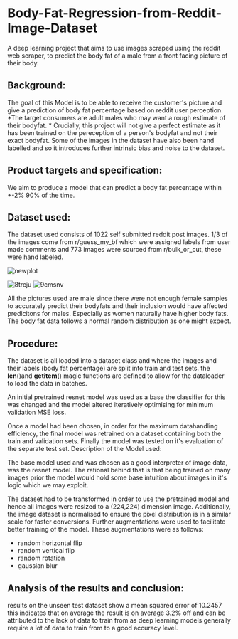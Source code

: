 # Body-Fat-Regression-from-Reddit-Image-Dataset
A deep learning project that aims to use images scraped using the reddit web scraper, to predict the body fat of a male from a front facing picture of their body.

## Background:

The goal of this Model is to be able to receive the customer's picture and give a prediction of body fat percentage based on reddit user perception. *The target consumers are adult males who may want a rough estimate of their bodyfat. *
Crucially, this project will not give a perfect estimate as it has been trained on the pereception of a person's bodyfat and not their exact bodyfat. Some of the images in the dataset have also been hand labelled and so it introduces further intrinsic bias and noise to the dataset.

## Product targets and specification:

We aim to produce a model that can predict a body fat percentage within +-2% 90% of the time.

## Dataset used:

The dataset used consists of 1022 self submitted reddit post images. 1/3 of the images come from r/guess_my_bf which were assigned labels from user made comments and 773 images were sourced from r/bulk_or_cut, these were hand labeled.

![newplot](https://user-images.githubusercontent.com/79870177/123670269-eeba0700-d834-11eb-8ee3-547615593435.png)

![8trcju](https://user-images.githubusercontent.com/79870177/123670492-2de85800-d835-11eb-9b12-9f330034a053.jpg)
![9cmsnv](https://user-images.githubusercontent.com/79870177/123670502-317bdf00-d835-11eb-9633-b202281c81a5.jpg)

All the pictures used are male since there were not enough female samples to accurately predict their bodyfats and their inclusion would have affected predicitons for males. Especially as women naturally have higher body fats. The body fat data follows a normal random distribution as one might expect.

## Procedure:

The dataset is all loaded into a dataset class and where the images and their labels (body fat percentage) are split into train and test sets. the __len__()and __getitem__() magic functions are defined to allow for the dataloader to load the data in batches.

An initial pretrained resnet model was used as a base the classifier for this was changed and the model altered iteratively optimising for minimum validation MSE loss.

Once a model had been chosen, in order for the maximum datahandling efficiency, the final model was retrained on a dataset containing both the train and validation sets. Finally the model was tested on it's evaluation of the separate test set.
Description of the Model used:

The base model used and was chosen as a good interpreter of image data, was the resnet model. The rational behind that is that being trained on many images prior the model would hold some base intuition about images in it's logic which we may exploit.

The dataset had to be transformed in order to use the pretrained model and hence all images were resized to a (224,224) dimension image. Additionally, the image dataset is normalised to ensure the pixel distribution is in a similar scale for faster conversions. Further augmentations were used to facilitate better training of the model. These augmentations were as follows:
- random horizontal flip
- random vertical flip
- random rotation
- gaussian blur

## Analysis of the results and conclusion:

results on the unseen test dataset show a mean squared error of 10.2457 this indicates that on average the result is on average 3.2% off and can be attributed to the lack of data to train from as deep learning models generally require a lot of data to train from to a good accuracy level.
